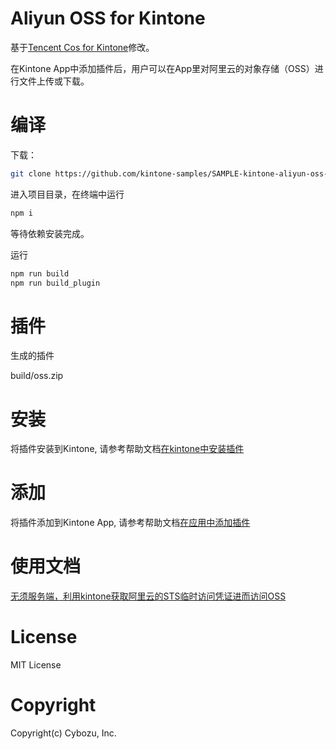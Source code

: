 # Aliyun OSS for Kintone

基于[Tencent Cos for Kintone](https://gitee.com/cybozudeveloper/kintone-tencent-cos-plugin)修改。

在Kintone App中添加插件后，用户可以在App里对阿里云的对象存储（OSS）进行文件上传或下载。

# 编译

下载：

```bash
git clone https://github.com/kintone-samples/SAMPLE-kintone-aliyun-oss-plugin-cn.git
```

进入项目目录，在终端中运行

```bash
npm i
```

等待依赖安装完成。

运行

```bash
npm run build
npm run build_plugin
```

# 插件

生成的插件

build/oss.zip

# 安装

将插件安装到Kintone, 请参考帮助文档[在kintone中安装插件](https://help.cybozu.cn/k/zh/admin/system_customization/add_plugin/plugin.html)

# 添加

将插件添加到Kintone App, 请参考帮助文档[在应用中添加插件](https://help.cybozu.cn/k/zh/user/app_settings/plugin.html)

# 使用文档

[无须服务端，利用kintone获取阿里云的STS临时访问凭证进而访问OSS](https://cybozudev.kf5.com/hc/kb/article/1599917/)

# License

MIT License

# Copyright

Copyright(c) Cybozu, Inc.
